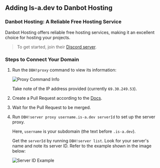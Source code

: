 ## Adding Is-a.dev to Danbot Hosting

### Danbot Hosting: A Reliable Free Hosting Service

Danbot Hosting offers reliable free hosting services, making it an excellent choice for hosting your projects.

> To get started, join their [Discord server](https://discord.gg/dbh).

### Steps to Connect Your Domain

1. Run the `DBH!proxy` command to view its information:

   ![Proxy Command Info](https://github.com/TerraPlayz/docs/assets/69719569/53b87083-7fda-4970-8260-0b500f74c06b)

   Take note of the IP address provided (currently `69.30.249.53`).

2. Create a Pull Request according to the [Docs](https://is-a.dev/docs).

3. Wait for the Pull Request to be merged.

4. Run `DBH!server proxy username.is-a.dev serverId` to set up the server proxy.

   Here, `username` is your subdomain (the text before `.is-a.dev`).

   Get the `serverId` by running `DBH!server list`. Look for your server's name and note its server ID. Refer to the example shown in the image below:

   ![Server ID Example](https://github.com/TerraPlayz/docs/assets/69719569/29c353d5-cb0a-483d-9464-3277fc7d3c2d)
